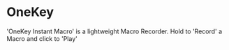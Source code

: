 # OneKey
'OneKey Instant Macro' is a lightweight Macro Recorder. Hold to 'Record' a Macro and click to 'Play'
